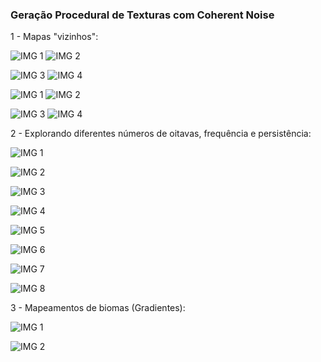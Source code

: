 ### Geração Procedural de Texturas com Coherent Noise

1 - Mapas "vizinhos":

![IMG 1](exercicio1-1.bmp)
![IMG 2](exercicio1-2.bmp)

![IMG 3](exercicio1-3.bmp)
![IMG 4](exercicio1-4.bmp)


![IMG 1](exercicio_1-1.bmp)
![IMG 2](exercicio_1-2.bmp)

![IMG 3](exercicio_1-3.bmp)
![IMG 4](exercicio_1-4.bmp)

2 - Explorando diferentes números de oitavas, frequência e persistência:

![IMG 1](exercicio_2-1.bmp)

![IMG 2](exercicio_2-2.bmp)

![IMG 3](exercicio_2-3.bmp)

![IMG 4](exercicio_2-4.bmp)

![IMG 5](exercicio_2-5.bmp)

![IMG 6](exercicio_2-6.bmp)

![IMG 7](exercicio_2-7.bmp)

![IMG 8](exercicio_2-8.bmp)

3 - Mapeamentos de biomas (Gradientes):

![IMG 1](exercicio_3-1.bmp)

![IMG 2](exercicio_3-2.bmp)
